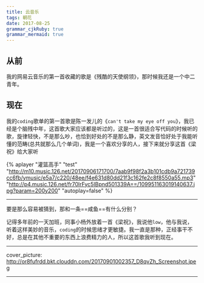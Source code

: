 ```yaml
---
title: 云音乐
tags: 朝花
date: 2017-08-25
grammar_cjkRuby: true
grammar_mermaid: true
---
```


## 从前

我的网易云音乐的第一首收藏的歌是《残酷的天使纲领》，那时候我还是一个中二青年。

## 现在

我的`coding`歌单的第一首歌是陈一发儿的《`can't take my eye off you`》，我已经是个脑残中年，这首歌大家应该都是听过的，这是一首很适合写代码的时候听的歌，旋律轻快，不是那么吵，也恰到好处的不是那么静，英文发音恰好处于我能听懂的范畴(总共就那么几个单词)，我是一个喜欢分享的人，接下来就分享这首《梁祝》给大家听



{% aplayer "灌篮高手" "test" "http://m10.music.126.net/20170906171700/7aab9f98f2a3b101cdb9a721739cc6fb/ymusic/e5a7/c220/48ee/f4e631d80dd21f3c162fe2c8f8550a55.mp3"  "http://p4.music.126.net/fr70lrFyc5IBpnd501339A==/109951163019140637.jpg?param=200y200" "autoplay=false" %}

---

要是那么容易被猜到，那和一条==咸鱼==有什么分别？

记得多年前的一天加班，同事小杨外放着一首《梁祝》，我说他`low`，他与我说，听着这样美妙的音乐，`coding`的时候思绪才更敏捷。我一直是那种，正经事干不好，总是在其他不重要的东西上浪费精力的人，所以这首歌我听到现在。


---
<!-- more -->
cover_picture: http://or8fufrdd.bkt.clouddn.com/20170901002357_D8qvZh_Screenshot.jpeg

---

